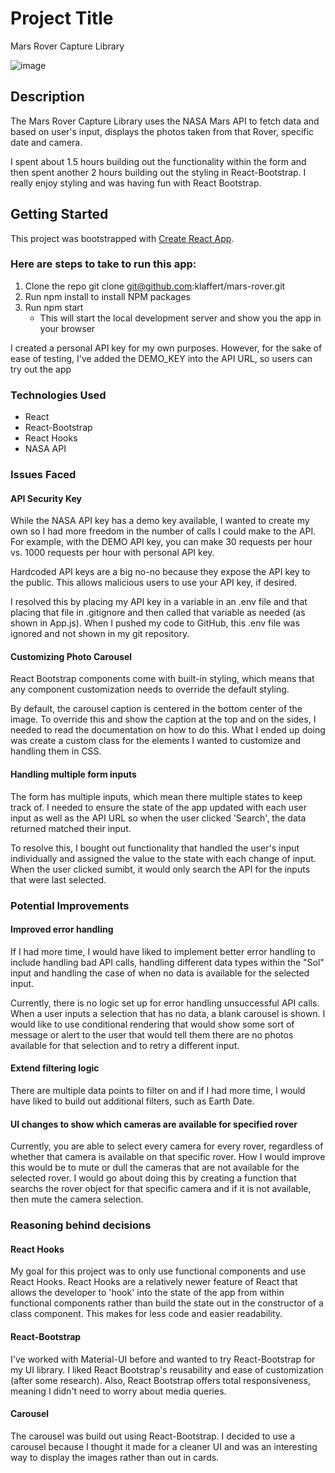 # Project Title

Mars Rover Capture Library

![image](https://user-images.githubusercontent.com/49892991/137564205-88d28545-d202-44e4-ad49-edcab63ac6eb.png)

## Description

The Mars Rover Capture Library uses the NASA Mars API to fetch data and based on user's input, displays the photos taken from that Rover, specific date and camera.

I spent about 1.5 hours building out the functionality within the form and then spent another 2 hours building out the styling in React-Bootstrap. I really enjoy styling and was having fun with React Bootstrap. 

## Getting Started

This project was bootstrapped with [Create React App](https://github.com/facebook/create-react-app).

### Here are steps to take to run this app:

1. Clone the repo git clone git@github.com:klaffert/mars-rover.git
2. Run npm install to install NPM packages
3. Run npm start
    * This will start the local development server and show you the app in your browser

I created a personal API key for my own purposes. However, for the sake of ease of testing, I've added the DEMO_KEY into the API URL, so users can try out the app

### Technologies Used

* React
* React-Bootstrap
* React Hooks
* NASA API

### Issues Faced

#### API Security Key
While the NASA API key has a demo key available, I wanted to create my own so I had more freedom in the number of calls I could make to the API. For example, with the DEMO API key, you can make 30 requests per hour vs. 1000 requests per hour with personal API key. 

Hardcoded API keys are a big no-no because they expose the API key to the public. This allows malicious users to use your API key, if desired. 

I resolved this by placing my API key in a variable in an .env file and that placing that file in .gitignore and then called that variable as needed (as shown in App.js). When I pushed my code to GitHub, this .env file was ignored and not shown in my git repository. 

#### Customizing Photo Carousel

React Bootstrap components come with built-in styling, which means that any component customization needs to override the default styling. 

By default, the carousel caption is centered in the bottom center of the image. To override this and show the caption at the top and on the sides, I needed to read the documentation on how to do this. What I ended up doing was create a custom class for the elements I wanted to customize and handling them in CSS. 

#### Handling multiple form inputs
The form has multiple inputs, which mean there multiple states to keep track of. I needed to ensure the state of the app updated with each user input as well as the API URL so when the user clicked 'Search', the data returned matched their input. 

To resolve this, I bought out functionality that handled the user's input individually and assigned the value to the state with each change of input. When the user clicked sumibt, it would only search the API for the inputs that were last selected. 

### Potential Improvements

#### Improved error handling
If I had more time, I would have liked to implement better error handling to include handling bad API calls, handling different data types within the "Sol" input and handling the case of when no data is available for the selected input. 

Currently, there is no logic set up for error handling unsuccessful API calls. When a user inputs a selection that has no data, a blank carousel is shown. I would like to use conditional rendering that would show some sort of message or alert to the user that would tell them there are no photos available for that selection and to retry a different input. 
#### Extend filtering logic
There are multiple data points to filter on and if I had more time, I would have liked to build out additional filters, such as Earth Date. 

#### UI changes to show which cameras are available for specified rover
Currently, you are able to select every camera for every rover, regardless of whether that camera is available on that specific rover. How I would improve this would be to mute or dull the cameras that are not available for the selected rover. I would go about doing this by creating a function that searchs the rover object for that specific camera and if it is not available, then mute the camera selection.

### Reasoning behind decisions

#### React Hooks
My goal for this project was to only use functional components and use React Hooks. React Hooks are a relatively newer feature of React that allows the developer to 'hook' into the state of the app from within functional components rather than build the state out in the constructor of a class component. This makes for less code and easier readability. 

#### React-Bootstrap
I've worked with Material-UI before and wanted to try React-Bootstrap for my UI library. I liked React Bootstrap's reusability and ease of customization (after some research). Also, React Bootstrap offers total responsiveness, meaning I didn't need to worry about media queries. 

#### Carousel
The carousel was build out using React-Bootstrap. I decided to use a carousel because I thought it made for a cleaner UI and was an interesting way to display the images rather than out in cards. 
